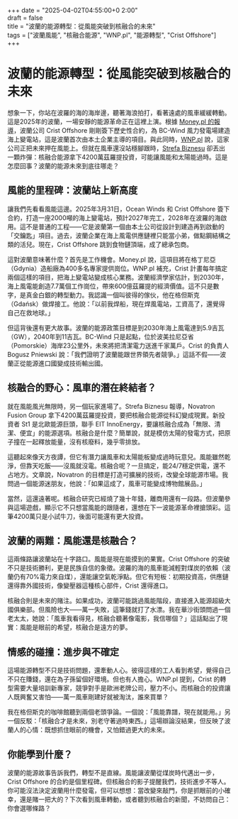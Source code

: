 +++
date = "2025-04-02T04:55:00+0   2:00"  
draft = false  
title = "波蘭的能源轉型：從風能突破到核融合的未來"  
tags = ["波蘭風能", "核融合能源", "WNP.pl", "能源轉型", "Crist Offshore"]  
+++

# 波蘭的能源轉型：從風能突破到核融合的未來

想象一下，你站在波羅的海的海岸邊，聽著海浪拍打，看著遠處的風車緩緩轉動。這是2025年的波蘭，一場安靜的能源革命正在這裡上演。根據 [Money.pl 的報導](https://www.money.pl/gospodarka/pierwsza-taka-umowa-postawia-stacje-na-farme-wiatrowa-na-baltyku-7141355774352224a.html)，波蘭公司 Crist Offshore 剛剛簽下歷史性合約，為 BC-Wind 風力發電場建造海上變電站，這是波蘭首次由本土企業主導的項目。與此同時，[WNP.pl](https://www.wnp.pl/energia/jeszcze-nikt-w-polsce-tego-nie-robil-crist-offshore-wiaze-przyszlosc-z-energetyka-wiatrowa,929416.html) 說，這家公司正把未來押在風能上。但就在風車還沒站穩腳跟時，[Strefa Biznesu](https://strefabiznesu.pl/przelom-w-energetyce-o-krok-blizej-wiatraki-i-panele-sloneczne-moga-pojsc-w-odstawke/ar/c3p2-27425941) 卻丟出一顆炸彈：核融合能源拿下4200萬茲羅提投資，可能讓風能和太陽能過時。這是怎麼回事？波蘭的能源未來到底往哪走？

## 風能的里程碑：波蘭站上新高度

讓我們先看看風能這邊。2025年3月31日，Ocean Winds 和 Crist Offshore 簽下合約，打造一座2000噸的海上變電站，預計2027年完工，2028年在波羅的海啟用。這不是普通的工程——它是波蘭第一個由本土公司從設計到建造再到啟動的「交鑰匙」項目。過去，波蘭企業在海上風電供應鏈裡只能當小弟，做點鋼結構之類的活兒。現在，Crist Offshore 跳到食物鏈頂端，成了總承包商。

這對波蘭意味著什麼？首先是工作機會。Money.pl 說，這項目將在格丁尼亞（Gdynia）造船廠為400多名專家提供崗位。WNP.pl 補充，Crist 計畫每年搞定兩個這樣的項目，把海上變電站變成核心業務。波蘭經濟學家估計，到2030年，海上風電能創造7.7萬個工作崗位，帶來600億茲羅提的經濟價值。這不只是數字，是真金白銀的轉型動力。我認識一個叫彼得的傢伙，他在格但斯克（Gdańsk）做焊接工。他說：「以前我焊船，現在焊風電站，工資高了，還覺得自己在救地球。」

但這背後還有更大故事。波蘭的能源政策目標是到2030年海上風電達到5.9吉瓦（GW），2040年到11吉瓦。BC-Wind 只是起點，位於波美拉尼亞省（Pomorskie）海岸23公里外，未來將把清潔電力送進千家萬戶。Crist 的負責人 Bogusz Pniewski 說：「我們證明了波蘭能跟世界領先者競爭。」這話不假——波蘭正從能源進口國變成技術輸出國。

## 核融合的野心：風車的潛在終結者？

就在風能風光無限時，另一個玩家進場了。Strefa Biznesu 報導，Novatron Fusion Group 拿下4200萬茲羅提投資，要把核融合能源從科幻變成現實。新投資者 St1 是北歐能源巨頭，聯手 EIT InnoEnergy，要讓核融合成為「無限、清潔、便宜」的能源選項。核融合是什麼？簡單說，就是模仿太陽的發電方式，把原子撞在一起釋放能量，沒有核廢料，幾乎零排放。

這聽起來像天方夜譚，但它有潛力讓風車和太陽能板變成過時玩意兒。風能雖然乾淨，但靠天吃飯——沒風就沒電。核融合呢？一旦搞定，能24/7穩定供電，還不占地方。文章說，Novatron 的目標是打造可擴展的技術，改變全球能源市場。我問過一個能源迷朋友，他說：「如果這成了，風車可能變成博物館展品。」

當然，這還遠著呢。核融合研究已經燒了幾十年錢，離商用還有一段路。但波蘭參與這場遊戲，顯示它不只想當風能的跟隨者，還想在下一波能源革命裡搶頭彩。這筆4200萬只是小試牛刀，後面可能還有更大投資。

## 波蘭的兩難：風能還是核融合？

這兩條路讓波蘭站在十字路口。風能是現在能摸到的果實。Crist Offshore 的突破不只是技術勝利，更是民族自信的象徵。波羅的海的風車能減輕對煤炭的依賴（波蘭仍有70%電力來自煤），還能讓空氣乾淨點。但它有短板：初期投資高，供應鏈還得靠外國技術，像變壓器這種核心部件，Crist 還得進口。

核融合則是未來的賭注。如果成功，波蘭可能跳過風能階段，直接進入能源超級大國俱樂部。但風險也大——萬一失敗，這筆錢就打了水漂。我在華沙街頭問過一個老太太，她說：「風車我看得見，核融合聽著像電影，我信哪個？」這話點出了現實：風能是眼前的希望，核融合是遠方的夢。

## 情感的碰撞：進步與不確定

這場能源轉型不只是技術問題，還牽動人心。彼得這樣的工人看到希望，覺得自己不只在賺錢，還在為子孫留個好環境。但也有人擔心。WNP.pl 提到，Crist 的轉型需要大量培訓新專家，競爭對手是歐洲老牌公司，壓力不小。而核融合的投資讓人既興奮又害怕——萬一風車剛建好就被淘汰，誰來買單？

我在格但斯克的咖啡館聽到兩個老頭爭論。一個說：「風能靠譜，現在就能用。」另一個反駁：「核融合才是未來，別老守著過時東西。」這場辯論沒結果，但反映了波蘭人的心情：既想抓住眼前的機會，又怕錯過更大的未來。

## 你能學到什麼？

波蘭的能源故事告訴我們，轉型不是直線。風能讓波蘭從煤炭時代邁出一步，Crist Offshore 的合約是個里程碑。但核融合的影子提醒我們，技術進步不等人。你可能沒法決定波蘭用什麼發電，但可以想想：當改變來敲門，你是抓眼前的小確幸，還是賭一把大的？下次看到風車轉動，或者聽到核融合的新聞，不妨問自己：你會選哪條路？
